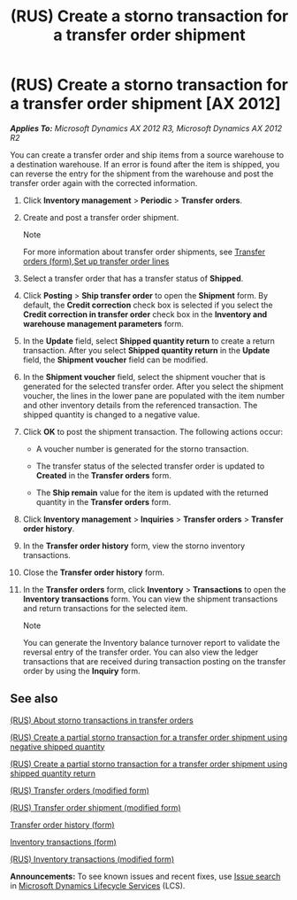 ﻿---
title: (RUS) Create a storno transaction for a transfer order shipment
TOCTitle: (RUS) Create a storno transaction for a transfer order shipment
ms:assetid: 1923b8cf-f4ac-4a7d-8bdb-ea9c6634032c
ms:mtpsurl: https://technet.microsoft.com/en-us/library/JJ711441(v=AX.60)
ms:contentKeyID: 49387259
ms.date: 04/18/2014
mtps_version: v=AX.60
f1_keywords:
- storno
- transfer order
---

# (RUS) Create a storno transaction for a transfer order shipment [AX 2012]


_**Applies To:** Microsoft Dynamics AX 2012 R3, Microsoft Dynamics AX 2012 R2_

You can create a transfer order and ship items from a source warehouse to a destination warehouse. If an error is found after the item is shipped, you can reverse the entry for the shipment from the warehouse and post the transfer order again with the corrected information.

1.  Click **Inventory management** \> **Periodic** \> **Transfer orders**.

2.  Create and post a transfer order shipment.
    

    > [!NOTE]
    > <P>For more information about transfer order shipments, see <A href="https://technet.microsoft.com/en-us/library/aa634530(v=ax.60)">Transfer orders (form)</A>,<A href="set-up-transfer-order-lines.md">Set up transfer order lines</A></P>



3.  Select a transfer order that has a transfer status of **Shipped**.

4.  Click **Posting** \> **Ship transfer order** to open the **Shipment** form. By default, the **Credit correction** check box is selected if you select the **Credit correction in transfer order** check box in the **Inventory and warehouse management parameters** form.

5.  In the **Update** field, select **Shipped quantity return** to create a return transaction. After you select **Shipped quantity return** in the **Update** field, the **Shipment voucher** field can be modified.

6.  In the **Shipment voucher** field, select the shipment voucher that is generated for the selected transfer order. After you select the shipment voucher, the lines in the lower pane are populated with the item number and other inventory details from the referenced transaction. The shipped quantity is changed to a negative value.

7.  Click **OK** to post the shipment transaction. The following actions occur:
    
      - A voucher number is generated for the storno transaction.
    
      - The transfer status of the selected transfer order is updated to **Created** in the **Transfer orders** form.
    
      - The **Ship remain** value for the item is updated with the returned quantity in the **Transfer orders** form.

8.  Click **Inventory management** \> **Inquiries** \> **Transfer orders** \> **Transfer order history**.

9.  In the **Transfer order history** form, view the storno inventory transactions.

10. Close the **Transfer order history** form.

11. In the **Transfer orders** form, click **Inventory** \> **Transactions** to open the **Inventory transactions** form. You can view the shipment transactions and return transactions for the selected item.
    

    > [!NOTE]
    > <P>You can generate the Inventory balance turnover report to validate the reversal entry of the transfer order. You can also view the ledger transactions that are received during transaction posting on the transfer order by using the <STRONG>Inquiry</STRONG> form.</P>



## See also

[(RUS) About storno transactions in transfer orders](rus-about-storno-transactions-in-transfer-orders.md)

[(RUS) Create a partial storno transaction for a transfer order shipment using negative shipped quantity](rus-create-a-partial-storno-transaction-for-a-transfer-order-shipment-using-negative-shipped-quantity.md)

[(RUS) Create a partial storno transaction for a transfer order shipment using shipped quantity return](rus-create-a-partial-storno-transaction-for-a-transfer-order-shipment-using-shipped-quantity-return.md)

[(RUS) Transfer orders (modified form)](https://technet.microsoft.com/en-us/library/jj733409\(v=ax.60\))

[(RUS) Transfer order shipment (modified form)](https://technet.microsoft.com/en-us/library/jj733191\(v=ax.60\))

[Transfer order history (form)](https://technet.microsoft.com/en-us/library/aa575833\(v=ax.60\))

[Inventory transactions (form)](https://technet.microsoft.com/en-us/library/aa584374\(v=ax.60\))

[(RUS) Inventory transactions (modified form)](https://technet.microsoft.com/en-us/library/jj733410\(v=ax.60\))

  
**Announcements:** To see known issues and recent fixes, use [Issue search](http://go.microsoft.com/fwlink/?linkid=389258) in [Microsoft Dynamics Lifecycle Services](http://go.microsoft.com/fwlink/?linkid=306505) (LCS).

